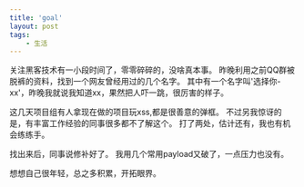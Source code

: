 ```yaml
---
title: 'goal'
layout: post
tags:
    - 生活
---
```


关注黑客技术有一小段时间了，零零碎碎的，没啥真本事。
昨晚利用之前QQ群被脱裤的资料，找到一个网友曾经用过的几个名字。
其中有一个名字叫'选择你-xx'，昨晚我就说我知道xx，果然把人吓一跳，很厉害的样子。

这几天项目组有人拿现在做的项目玩xss,都是很善意的弹框。
不过另我惊讶的是，有丰富工作经验的同事很多都不了解这个。
打了两处，估计还有，我也有机会练练手。

找出来后，同事说修补好了。
我用几个常用payload又破了，一点压力也没有。

想想自己很年轻，总之多积累，开拓眼界。
